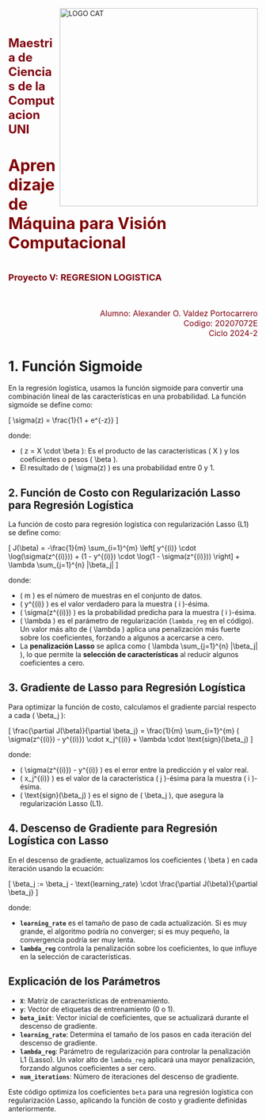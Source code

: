 <img src="https://upload.wikimedia.org/wikipedia/commons/f/f7/Uni-logo_transparente_granate.png" alt= "LOGO CAT" width=400 height=400 align = "right">

<br>
<h1><font color="#7F000E" size=5> Maestria de Ciencias de la Computacion UNI</font></h1>

<h1><font color="#7F000R" size=6> Aprendizaje de Máquina para Visión Computacional </font></h1>
<h1><font color="#7F000E" size=4>Proyecto V:  REGRESION LOGISTICA</font></h1>
<br>
<br>
<div style="text-align:right">
<font color="#7F000E" size=3> Alumno:  Alexander O. Valdez Portocarrero</font><br>
<font color="#7F000E" size=3> Codigo: 20207072E </font><br>
<font color="#7F000e" size=3> Ciclo 2024-2 </font><br>
</div>


# 1. Función Sigmoide

En la regresión logística, usamos la función sigmoide para convertir una combinación lineal de las características en una probabilidad. La función sigmoide se define como:

\[
\sigma(z) = \frac{1}{1 + e^{-z}}
\]

donde:
- \( z = X \cdot \beta \): Es el producto de las características \( X \) y los coeficientes o pesos \( \beta \).
- El resultado de \( \sigma(z) \) es una probabilidad entre 0 y 1.

## 2. Función de Costo con Regularización Lasso para Regresión Logística

La función de costo para regresión logística con regularización Lasso (L1) se define como:

\[
J(\beta) = -\frac{1}{m} \sum_{i=1}^{m} \left[ y^{(i)} \cdot \log(\sigma(z^{(i)})) + (1 - y^{(i)}) \cdot \log(1 - \sigma(z^{(i)})) \right] + \lambda \sum_{j=1}^{n} |\beta_j|
\]

donde:
- \( m \) es el número de muestras en el conjunto de datos.
- \( y^{(i)} \) es el valor verdadero para la muestra \( i \)-ésima.
- \( \sigma(z^{(i)}) \) es la probabilidad predicha para la muestra \( i \)-ésima.
- \( \lambda \) es el parámetro de regularización (`lambda_reg` en el código). Un valor más alto de \( \lambda \) aplica una penalización más fuerte sobre los coeficientes, forzando a algunos a acercarse a cero.
- La **penalización Lasso** se aplica como \( \lambda \sum_{j=1}^{n} |\beta_j| \), lo que permite la **selección de características** al reducir algunos coeficientes a cero.

## 3. Gradiente de Lasso para Regresión Logística

Para optimizar la función de costo, calculamos el gradiente parcial respecto a cada \( \beta_j \):

\[
\frac{\partial J(\beta)}{\partial \beta_j} = \frac{1}{m} \sum_{i=1}^{m} ( \sigma(z^{(i)}) - y^{(i)}) \cdot x_j^{(i)} + \lambda \cdot \text{sign}(\beta_j)
\]

donde:
- \( \sigma(z^{(i)}) - y^{(i)} \) es el error entre la predicción y el valor real.
- \( x_j^{(i)} \) es el valor de la característica \( j \)-ésima para la muestra \( i \)-ésima.
- \( \text{sign}(\beta_j) \) es el signo de \( \beta_j \), que asegura la regularización Lasso (L1).

## 4. Descenso de Gradiente para Regresión Logística con Lasso

En el descenso de gradiente, actualizamos los coeficientes \( \beta \) en cada iteración usando la ecuación:

\[
\beta_j := \beta_j - \text{learning\_rate} \cdot \frac{\partial J(\beta)}{\partial \beta_j}
\]

donde:
- **`learning_rate`** es el tamaño de paso de cada actualización. Si es muy grande, el algoritmo podría no converger; si es muy pequeño, la convergencia podría ser muy lenta.
- **`lambda_reg`** controla la penalización sobre los coeficientes, lo que influye en la selección de características.



## Explicación de los Parámetros
- **`X`**: Matriz de características de entrenamiento.
- **`y`**: Vector de etiquetas de entrenamiento (0 o 1).
- **`beta_init`**: Vector inicial de coeficientes, que se actualizará durante el descenso de gradiente.
- **`learning_rate`**: Determina el tamaño de los pasos en cada iteración del descenso de gradiente.
- **`lambda_reg`**: Parámetro de regularización para controlar la penalización L1 (Lasso). Un valor alto de `lambda_reg` aplicará una mayor penalización, forzando algunos coeficientes a ser cero.
- **`num_iterations`**: Número de iteraciones del descenso de gradiente.

Este código optimiza los coeficientes `beta` para una regresión logística con regularización Lasso, aplicando la función de costo y gradiente definidas anteriormente.
